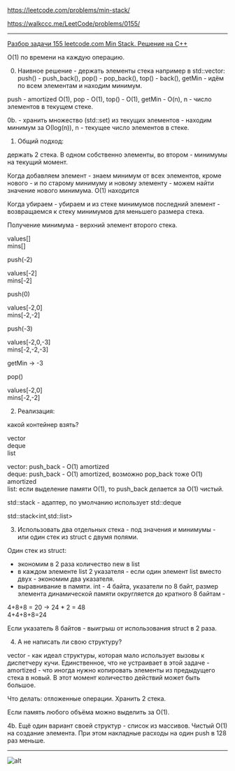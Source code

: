 https://leetcode.com/problems/min-stack/

https://walkccc.me/LeetCode/problems/0155/

________

[Разбор задачи 155 leetcode.com Min Stack. Решение на C++](https://www.youtube.com/watch?v=NNCWMFT1e24)

O(1) по времени на каждую операцию.

0. Наивное решение - держать элементы стека например в std::vector: push() - push_back(), рор() - рор_back(), tор() - back(), getMin - идём по всем элементам и находим минимум.

push - amortized O(1), рор - O(1), top() - O(1), getMin - O(n), n - число элементов в текущем стеке.

0b. - хранить множество (std::set) из текущих элементов - находим минимум за О(log(n)), n - текущее число элементов в стеке.

1. Общий подход: 

держать 2 стека. В одном собственно элементы, во втором - минимумы на текущий момент.

Когда добавляем элемент - знаем минимум от всех элементов, кроме нового - 
и по старому минимуму и новому элементу - можем найти значение нового 
минимума. O(1) находится

Когда убираем - убираем и из стеке минимумов последний элемент - возвращаемся к стеку минимумов для меньшего размера стека.

Получение минимума - верхний элемент второго стека.

values[]  
mins[]

push(-2)

values[-2]  
mins[-2]

push(0)

values[-2,0]  
mins[-2,-2]

push(-3)

values[-2,0,-3]  
mins[-2,-2,-3]

getMin -> -3

pop()

values[-2,0]  
mins[-2,-2]

2. Реализация: 

какой контейнер взять?

vector  
deque  
list

vector: push_back - O(1) amortized  
deque: push_back - O(1) amortized, возможно рор_back тоже O(1) amortized  
list: если выделение памяти O(1), то push_back делается за O(1) чистый.

std::stack - адаптер, по умолчанию использует std::deque 

std::stack<int,std::list<int>>

3. Использовать два отдельных стека - под значения и минимумы - или один стек из struct с двумя полями.

Один стек из struct:
- экономим в 2 раза количество new в list  
- в каждом элементе list 2 указателя - если один элемент list вместо двух  - экономим два указателя.  
- выравнивание в памяти. int - 4 байта, указатели по 8 байт, размер элемента динамической памяти округляется до кратного 8 байтам -

4+8+8 = 20 -> 24 * 2 = 48  
4+4+8+8=24

Если указатель 8 байтов - выигрыш от использования struct в 2 раза. 

4. А не написать ли свою структуру?

vector - как идеал структуры, которая мало использует вызовы к диспетчеру кучи. 
Единственное, что не устраивает в этой задаче - amortized - что иногда нужно копировать элементы из предыдущего стека в новый. 
В этот момент количество действий может быть большое.

Что делать: отложенные операции. Хранить 2 стека. 

Если память любого объёма можно выделить за O(1). 

4b. Ещё один вариант своей структур - список из массивов.
Чистый O(1) на создание элемента. 
При этом накладные расходы на один push в 128 раз меньше.

___________

![ alt](https://github.com/SkosMartren/useful-materials/blob/main/asymptotics_containers.png)
